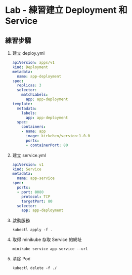 # Lab - 練習建立 Deployment 和 Service

## 練習步驟

1. 建立 deploy.yml

    ```yml
    apiVersion: apps/v1
    kind: Deployment
    metadata:
      name: app-deployment
    spec:
      replicas: 3
      selector:
        matchLabels:
          app: app-deployment
    template:
      metadata:
        labels:
          app: app-deployment
      spec:
        containers:
        - name: app
          image: kirkchen/version:1.0.0
          ports:
          - containerPort: 80
    ```

1. 建立 service.yml

    ```yml
    apiVersion: v1
    kind: Service
    metadata:
      name: app-service
    spec:
      ports:
      - port: 8080
        protocol: TCP
        targetPort: 80
      selector:
        app: app-deployment
    ```

1. 啟動服務

    ```
    kubectl apply -f .
    ```

1. 取得 minikube 存取 Service 的網址

    ```
    minikube service app-service --url
    ```

1. 清除 Pod

    ```
    kubectl delete -f ./
    ```